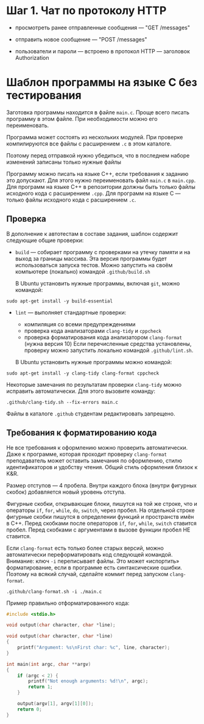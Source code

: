 # Шаг 1. Чат по протоколу HTTP
- просмотреть ранее отправленные сообщения — "GET /messages"
- отправить новое сообщение — "POST /messages"

- пользователи и пароли — встроено в протокол HTTP — заголовок Authorization


# Шаблон программы на языке C без тестирования

Заготовка программы находится в файле `main.c`.
Проще всего писать программу в этом файле. При необходимости можно его переименовать.

Программа может состоять из нескольких модулей.
При проверке компилируются все файлы с расширением `.c` в этом каталоге.

Поэтому перед отправкой нужно убедиться, что в последнем наборе изменений
записаны только нужные файлы

Программу можно писать на языке C++, если требования к заданию это допускают. Для этого нужно переименовать файл `main.c` в `main.cpp`. Для программ на языке C++ в репозитории должны быть только файлы исходного кода с расширением `.cpp`. Для программ на языке C — только файлы исходного кода с расширением `.c`.

## Проверка

В дополнение к автотестам в составе задания, шаблон содержит следующие общие проверки:

- `build` — собирает программу
    с проверками на утечку памяти и на выход за границы массива.
    Эта версия программы будет использоваться запуска тестов.
    Можно запустить на своём компьютере (локально) командой `.github/build.sh`

    В Ubuntu установить нужные программы, включая `git`, можно командой:

```
sudo apt-get install -y build-essential
```

- `lint` — выполняет стандартные проверки:
    - компиляция со всеми предупреждениями
    - проверка кода анализаторами `clang-tidy` и `cppcheck`
    - проверка форматирования кода анализатором `clang-format` (нужна версия 10)
    Если перечисленные средства установлены,
    проверку можно запустить локально командой `.github/lint.sh`.

    В Ubuntu установить нужные программы можно командой:

```
sudo apt-get install -y clang-tidy clang-format cppcheck
```

Некоторые замечания по результатам проверки `clang-tidy` можно исправить автоматически.
Для этого вызовите команду:

```
.github/clang-tidy.sh --fix-errors main.c
```

Файлы в каталоге `.github` студентам редактировать запрещено.

## Требования к форматированию кода

Не все требования к оформлению можно проверить автоматически.
Даже к программе, которая проходит проверку `clang-format` преподаватель может оставить замечания по оформлению, стилю идентификаторов и удобству чтения.
Общий стиль оформления близок к K&R.

Размер отступов — 4 пробела. Внутри каждого блока (внутри фигурных скобок) добавляется новый уровень отступа.

Фигурные скобки, открывающие блоки, пишутся на той же строке, что и операторы `if`, `for`, `while`, `do`, `switch`, через пробел.
На отдельной строке фигурные скобки пишутся в определении функций и пространств имён в C++.
Перед скобками после операторов `if`, `for`, `while`, `switch` ставится пробел.
Перед скобками с аргументами в вызове функции пробел НЕ ставится.

Если `clang-format` есть только более старых версий,
можно автоматически переформатировать код следующей командой.
Внимание: ключ `-i` переписывает файлы. Это может «испортить» форматирование, если в программе есть синтаксические ошибки.
Поэтому на всякий случай, сделайте коммит перед запуском `clang-format`.

```
.github/clang-format.sh -i ./main.c
```

Пример правильно отформатированного кода:

```c
#include <stdio.h>

void output(char character, char *line);

void output(char character, char *line)
{
    printf("Argument: %s\nFirst char: %c", line, character);
}

int main(int argc, char **argv)
{
    if (argc < 2) {
        printf("Not enough arguments: %d!\n", argc);
        return 1;
    }

    output(argv[1], argv[1][0]);
    return 0;
}
```
